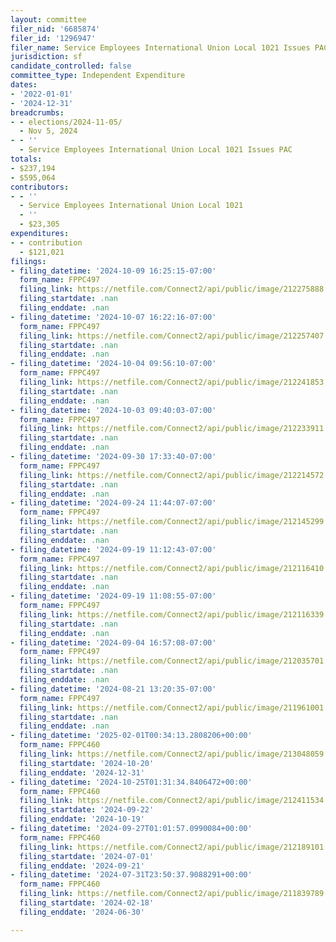 ```yaml
---
layout: committee
filer_nid: '6685874'
filer_id: '1296947'
filer_name: Service Employees International Union Local 1021 Issues PAC
jurisdiction: sf
candidate_controlled: false
committee_type: Independent Expenditure
dates:
- '2022-01-01'
- '2024-12-31'
breadcrumbs:
- - elections/2024-11-05/
  - Nov 5, 2024
- - ''
  - Service Employees International Union Local 1021 Issues PAC
totals:
- $237,194
- $595,064
contributors:
- - ''
  - Service Employees International Union Local 1021
  - ''
  - $23,305
expenditures:
- - contribution
  - $121,021
filings:
- filing_datetime: '2024-10-09 16:25:15-07:00'
  form_name: FPPC497
  filing_link: https://netfile.com/Connect2/api/public/image/212275888
  filing_startdate: .nan
  filing_enddate: .nan
- filing_datetime: '2024-10-07 16:22:16-07:00'
  form_name: FPPC497
  filing_link: https://netfile.com/Connect2/api/public/image/212257407
  filing_startdate: .nan
  filing_enddate: .nan
- filing_datetime: '2024-10-04 09:56:10-07:00'
  form_name: FPPC497
  filing_link: https://netfile.com/Connect2/api/public/image/212241853
  filing_startdate: .nan
  filing_enddate: .nan
- filing_datetime: '2024-10-03 09:40:03-07:00'
  form_name: FPPC497
  filing_link: https://netfile.com/Connect2/api/public/image/212233911
  filing_startdate: .nan
  filing_enddate: .nan
- filing_datetime: '2024-09-30 17:33:40-07:00'
  form_name: FPPC497
  filing_link: https://netfile.com/Connect2/api/public/image/212214572
  filing_startdate: .nan
  filing_enddate: .nan
- filing_datetime: '2024-09-24 11:44:07-07:00'
  form_name: FPPC497
  filing_link: https://netfile.com/Connect2/api/public/image/212145299
  filing_startdate: .nan
  filing_enddate: .nan
- filing_datetime: '2024-09-19 11:12:43-07:00'
  form_name: FPPC497
  filing_link: https://netfile.com/Connect2/api/public/image/212116410
  filing_startdate: .nan
  filing_enddate: .nan
- filing_datetime: '2024-09-19 11:08:55-07:00'
  form_name: FPPC497
  filing_link: https://netfile.com/Connect2/api/public/image/212116339
  filing_startdate: .nan
  filing_enddate: .nan
- filing_datetime: '2024-09-04 16:57:08-07:00'
  form_name: FPPC497
  filing_link: https://netfile.com/Connect2/api/public/image/212035701
  filing_startdate: .nan
  filing_enddate: .nan
- filing_datetime: '2024-08-21 13:20:35-07:00'
  form_name: FPPC497
  filing_link: https://netfile.com/Connect2/api/public/image/211961001
  filing_startdate: .nan
  filing_enddate: .nan
- filing_datetime: '2025-02-01T00:34:13.2808206+00:00'
  form_name: FPPC460
  filing_link: https://netfile.com/Connect2/api/public/image/213048059
  filing_startdate: '2024-10-20'
  filing_enddate: '2024-12-31'
- filing_datetime: '2024-10-25T01:31:34.8406472+00:00'
  form_name: FPPC460
  filing_link: https://netfile.com/Connect2/api/public/image/212411534
  filing_startdate: '2024-09-22'
  filing_enddate: '2024-10-19'
- filing_datetime: '2024-09-27T01:01:57.0990084+00:00'
  form_name: FPPC460
  filing_link: https://netfile.com/Connect2/api/public/image/212189101
  filing_startdate: '2024-07-01'
  filing_enddate: '2024-09-21'
- filing_datetime: '2024-07-31T23:50:37.9088291+00:00'
  form_name: FPPC460
  filing_link: https://netfile.com/Connect2/api/public/image/211839789
  filing_startdate: '2024-02-18'
  filing_enddate: '2024-06-30'

---
```

